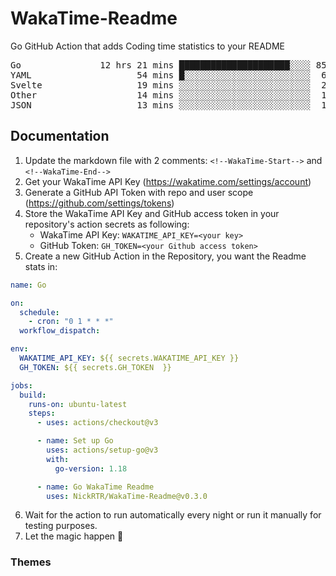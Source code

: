 # WakaTime-Readme

Go GitHub Action that adds Coding time statistics to your README

<!--WakaTime-Start-->
<pre>Go               12 hrs 21 mins █████████████████████░░░░ 85.85 %</br>YAML                    54 mins █░░░░░░░░░░░░░░░░░░░░░░░░  6.33 %</br>Svelte                  19 mins ░░░░░░░░░░░░░░░░░░░░░░░░░  2.30 %</br>Other                   14 mins ░░░░░░░░░░░░░░░░░░░░░░░░░  1.73 %</br>JSON                    13 mins ░░░░░░░░░░░░░░░░░░░░░░░░░  1.57 %</br></pre>
<!--WakaTime-End-->

## Documentation

1. Update the markdown file with 2 comments:
   `<!--WakaTime-Start-->` and `<!--WakaTime-End-->`
2. Get your WakaTime API Key (https://wakatime.com/settings/account)
3. Generate a GitHub API Token with repo and user scope (https://github.com/settings/tokens)
4. Store the WakaTime API Key and GitHub access token in your repository's action secrets as following:
   - WakaTime API Key: `WAKATIME_API_KEY=<your key>`
   - GitHub Token: `GH_TOKEN=<your Github access token>`
5. Create a new GitHub Action in the Repository, you want the Readme stats in:

```yml
name: Go

on:
  schedule:
    - cron: "0 1 * * *"
  workflow_dispatch:

env:
  WAKATIME_API_KEY: ${{ secrets.WAKATIME_API_KEY }}
  GH_TOKEN: ${{ secrets.GH_TOKEN  }}

jobs:
  build:
    runs-on: ubuntu-latest
    steps:
      - uses: actions/checkout@v3

      - name: Set up Go
        uses: actions/setup-go@v3
        with:
          go-version: 1.18

      - name: Go WakaTime Readme
        uses: NickRTR/WakaTime-Readme@v0.3.0
```

6. Wait for the action to run automatically every night or run it manually for testing purposes.
7. Let the magic happen 🚀

### Themes
